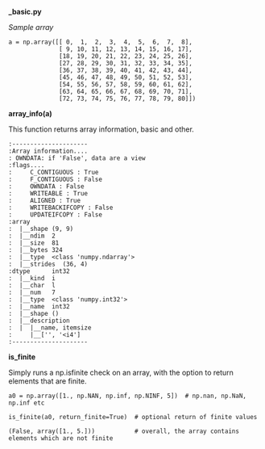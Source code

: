 **_basic.py**

*Sample array*

```
a = np.array([[ 0,  1,  2,  3,  4,  5,  6,  7,  8],
              [ 9, 10, 11, 12, 13, 14, 15, 16, 17],
              [18, 19, 20, 21, 22, 23, 24, 25, 26],
              [27, 28, 29, 30, 31, 32, 33, 34, 35],
              [36, 37, 38, 39, 40, 41, 42, 43, 44],
              [45, 46, 47, 48, 49, 50, 51, 52, 53],
              [54, 55, 56, 57, 58, 59, 60, 61, 62],
              [63, 64, 65, 66, 67, 68, 69, 70, 71],
              [72, 73, 74, 75, 76, 77, 78, 79, 80]])
```

**array_info(a)**

This function returns array information, basic and other.

```
:---------------------
:Array information....
: OWNDATA: if 'False', data are a view
:flags....
:     C_CONTIGUOUS : True
:     F_CONTIGUOUS : False
:     OWNDATA : False
:     WRITEABLE : True
:     ALIGNED : True
:     WRITEBACKIFCOPY : False
:     UPDATEIFCOPY : False
:array
:  |__shape (9, 9)
:  |__ndim  2
:  |__size  81
:  |__bytes 324
:  |__type  <class 'numpy.ndarray'>
:  |__strides  (36, 4)
:dtype      int32
:  |__kind  i
:  |__char  l
:  |__num   7
:  |__type  <class 'numpy.int32'>
:  |__name  int32
:  |__shape ()
:  |__description
:  |  |__name, itemsize
:     |__['', '<i4']
:---------------------
```

**is_finite**

Simply runs a np.isfinite check on an array, with the option to return elements that are finite.

```
a0 = np.array([1., np.NAN, np.inf, np.NINF, 5])  # np.nan, np.NaN, np.inf etc

is_finite(a0, return_finite=True)  # optional return of finite values

(False, array([1., 5.]))           # overall, the array contains elements which are not finite
```
